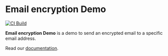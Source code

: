 # Email encryption Demo

[![CI Build](https://github.com/axonivy-market/email-encryption/actions/workflows/ci.yml/badge.svg)](https://github.com/axonivy-market/email-encryption/actions/workflows/ci.yml)

**Email encryption Demo**  is a demo to send an encrypted email to a specific email address.

Read our [documentation](email-encryption-product/README.md).
